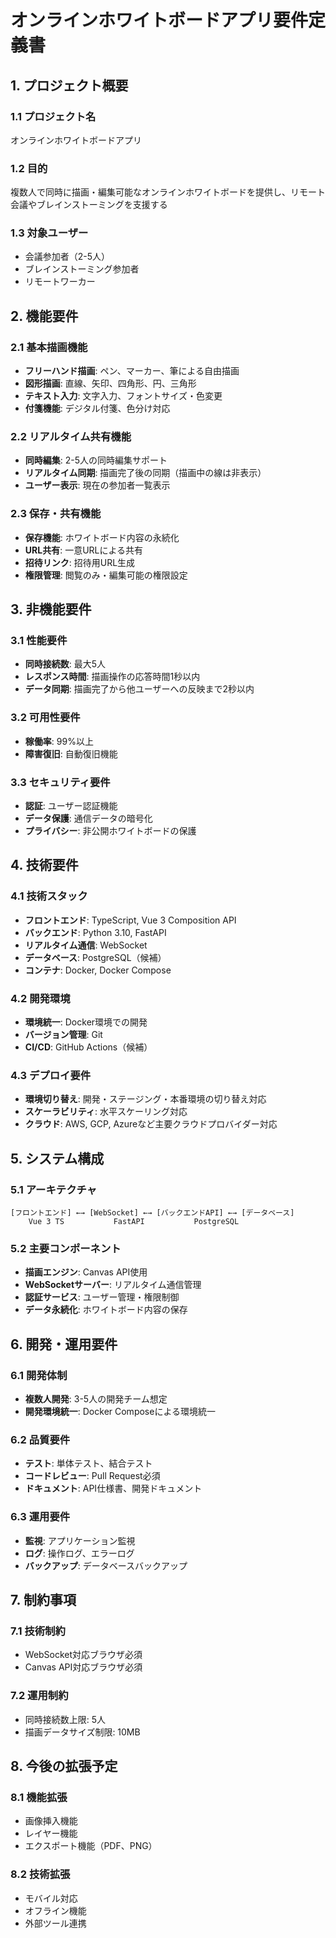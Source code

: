 # オンラインホワイトボードアプリ要件定義書

## 1. プロジェクト概要

### 1.1 プロジェクト名
オンラインホワイトボードアプリ

### 1.2 目的
複数人で同時に描画・編集可能なオンラインホワイトボードを提供し、リモート会議やブレインストーミングを支援する

### 1.3 対象ユーザー
- 会議参加者（2-5人）
- ブレインストーミング参加者
- リモートワーカー

## 2. 機能要件

### 2.1 基本描画機能
- **フリーハンド描画**: ペン、マーカー、筆による自由描画
- **図形描画**: 直線、矢印、四角形、円、三角形
- **テキスト入力**: 文字入力、フォントサイズ・色変更
- **付箋機能**: デジタル付箋、色分け対応

### 2.2 リアルタイム共有機能
- **同時編集**: 2-5人の同時編集サポート
- **リアルタイム同期**: 描画完了後の同期（描画中の線は非表示）
- **ユーザー表示**: 現在の参加者一覧表示

### 2.3 保存・共有機能
- **保存機能**: ホワイトボード内容の永続化
- **URL共有**: 一意URLによる共有
- **招待リンク**: 招待用URL生成
- **権限管理**: 閲覧のみ・編集可能の権限設定

## 3. 非機能要件

### 3.1 性能要件
- **同時接続数**: 最大5人
- **レスポンス時間**: 描画操作の応答時間1秒以内
- **データ同期**: 描画完了から他ユーザーへの反映まで2秒以内

### 3.2 可用性要件
- **稼働率**: 99%以上
- **障害復旧**: 自動復旧機能

### 3.3 セキュリティ要件
- **認証**: ユーザー認証機能
- **データ保護**: 通信データの暗号化
- **プライバシー**: 非公開ホワイトボードの保護

## 4. 技術要件

### 4.1 技術スタック
- **フロントエンド**: TypeScript, Vue 3 Composition API
- **バックエンド**: Python 3.10, FastAPI
- **リアルタイム通信**: WebSocket
- **データベース**: PostgreSQL（候補）
- **コンテナ**: Docker, Docker Compose

### 4.2 開発環境
- **環境統一**: Docker環境での開発
- **バージョン管理**: Git
- **CI/CD**: GitHub Actions（候補）

### 4.3 デプロイ要件
- **環境切り替え**: 開発・ステージング・本番環境の切り替え対応
- **スケーラビリティ**: 水平スケーリング対応
- **クラウド**: AWS, GCP, Azureなど主要クラウドプロバイダー対応

## 5. システム構成

### 5.1 アーキテクチャ
```
[フロントエンド] ←→ [WebSocket] ←→ [バックエンドAPI] ←→ [データベース]
    Vue 3 TS           FastAPI           PostgreSQL
```

### 5.2 主要コンポーネント
- **描画エンジン**: Canvas API使用
- **WebSocketサーバー**: リアルタイム通信管理
- **認証サービス**: ユーザー管理・権限制御
- **データ永続化**: ホワイトボード内容の保存

## 6. 開発・運用要件

### 6.1 開発体制
- **複数人開発**: 3-5人の開発チーム想定
- **開発環境統一**: Docker Composeによる環境統一

### 6.2 品質要件
- **テスト**: 単体テスト、結合テスト
- **コードレビュー**: Pull Request必須
- **ドキュメント**: API仕様書、開発ドキュメント

### 6.3 運用要件
- **監視**: アプリケーション監視
- **ログ**: 操作ログ、エラーログ
- **バックアップ**: データベースバックアップ

## 7. 制約事項

### 7.1 技術制約
- WebSocket対応ブラウザ必須
- Canvas API対応ブラウザ必須

### 7.2 運用制約
- 同時接続数上限: 5人
- 描画データサイズ制限: 10MB

## 8. 今後の拡張予定

### 8.1 機能拡張
- 画像挿入機能
- レイヤー機能
- エクスポート機能（PDF、PNG）

### 8.2 技術拡張
- モバイル対応
- オフライン機能
- 外部ツール連携